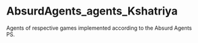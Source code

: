 # AbsurdAgents_agents_Kshatriya
Agents of respective games implemented according to the Absurd Agents PS.
